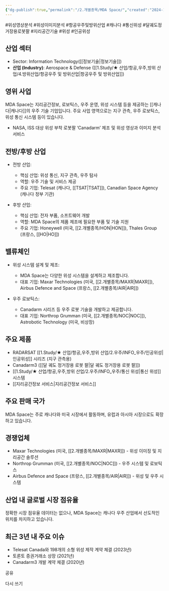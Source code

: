 ```yaml
---
{"dg-publish":true,"permalink":"/2.개별종목/MDA Space/","created":"2024-11-17T23:21:33.858+09:00","updated":"2025-07-29T21:37:04.899+09:00"}
---
```


#위성영상분석 #위성이미지분석 #항공우주및방위산업 #캐나다 #통신위성 #달궤도정거장용로봇팔 #지리공간기술 #위성 #인공위성 


## 산업 섹터

- Sector: Information Technology([[정보기술\|정보기술]])
- **산업 (Industry)**: Aerospace & Defense ([[1.Study/★ 산업/항공,우주,방위 산업/4.방위산업/항공우주 및 방위산업\|항공우주 및 방위산업]])
## 영위 사업

MDA Space는 지리공간정보, 로보틱스, 우주 운영, 위성 시스템 등을 제공하는 [[캐나다\|캐나다]]의 우주 기술 기업입니다. 주요 사업 영역으로는 지구 관측, 우주 로보틱스, 위성 통신 시스템 등이 있습니다.

- NASA, ISS 대상 위성 부착 로봇팔 ‘Canadarm’ 제조 및 위성 영상과 이미지 분석 서비스

## 전방/후방 산업

- 전방 산업:
    
    - 핵심 산업: 위성 통신, 지구 관측, 우주 탐사
    - 역할: 우주 기술 및 서비스 제공
    - 주요 기업: Telesat (캐나다, [[TSAT\|TSAT]]), Canadian Space Agency (캐나다 정부 기관)
    
- 후방 산업:
    
    - 핵심 산업: 전자 부품, 소프트웨어 개발
    - 역할: MDA Space의 제품 제조에 필요한 부품 및 기술 지원
    - 주요 기업: Honeywell (미국, [[2.개별종목/HON\|HON]]), Thales Group (프랑스, [[HO\|HO]])
    

## 밸류체인

- 위성 시스템 설계 및 제조:
    
    - MDA Space는 다양한 위성 시스템을 설계하고 제조합니다.
    - 대표 기업: Maxar Technologies (미국, [[2.개별종목/MAXR\|MAXR]]), Airbus Defence and Space (프랑스, [[2.개별종목/AIR\|AIR]])
    
- 우주 로보틱스:
    
    - Canadarm 시리즈 등 우주 로봇 기술을 개발하고 제공합니다.
    - 대표 기업: Northrop Grumman (미국, [[2.개별종목/NOC\|NOC]]), Astrobotic Technology (미국, 비상장)
    

## 주요 제품

- RADARSAT [[1.Study/★ 산업/항공,우주,방위 산업/2.우주/INFO_우주/인공위성\|인공위성]] 시리즈 (지구 관측용)
- Canadarm3 ([[달 궤도 정거장용 로봇 팔\|달 궤도 정거장용 로봇 팔]])
- [[1.Study/★ 산업/항공,우주,방위 산업/2.우주/INFO_우주/통신 위성\|통신 위성]] 시스템
- [[지리공간정보 서비스\|지리공간정보 서비스]]

## 주요 판매 국가

MDA Space는 주로 캐나다와 미국 시장에서 활동하며, 유럽과 아시아 시장으로도 확장하고 있습니다.

## 경쟁업체

- Maxar Technologies (미국, [[2.개별종목/MAXR\|MAXR]]) - 위성 이미징 및 지리공간 솔루션
- Northrop Grumman (미국, [[2.개별종목/NOC\|NOC]]) - 우주 시스템 및 로보틱스
- Airbus Defence and Space (프랑스, [[2.개별종목/AIR\|AIR]]) - 위성 및 우주 시스템

## 산업 내 글로벌 시장 점유율

정확한 시장 점유율 데이터는 없으나, MDA Space는 캐나다 우주 산업에서 선도적인 위치를 차지하고 있습니다.

## 최근 3년 내 주요 이슈

- Telesat Canada와 198개의 소형 위성 제작 계약 체결 (2023년)
- 토론토 증권거래소 상장 (2021년)
- Canadarm3 개발 계약 체결 (2020년)

공유

다시 쓰기